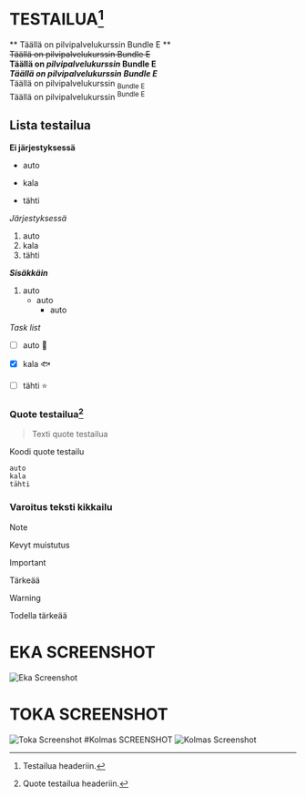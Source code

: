 # TESTAILUA[^1]

** Täällä on pilvipalvelukurssin Bundle E **<br>
~~Täällä on pilvipalvelukurssin Bundle E~~<br>
**Täällä on _pilvipalvelukurssin_ Bundle E**<br>
***Täällä on pilvipalvelukurssin Bundle E***<br>
Täällä on pilvipalvelukurssin <sub>Bundle E</sub><br>
Täällä on pilvipalvelukurssin <sup>Bundle E</sup><br>

## Lista testailua

**Ei järjestyksessä**

- auto
* kala
+ tähti

*Järjestyksessä*

1. auto
1. kala
1. tähti

***Sisäkkäin***
1. auto
    - auto
      - auto

*Task list*

- [ ] auto 🚗
- [x] kala 🐟
- [ ] tähti ⭐


### Quote testailua[^2]

> Texti quote testailua

Koodi quote testailu
```
auto
kala
tähti
```
[^1]: Testailua headeriin.
[^2]: Quote testailua headeriin.

### Varoitus teksti kikkailu

> [!NOTE]
> Kevyt muistutus

> [!IMPORTANT]
> Tärkeää

> [!WARNING]
> Todella tärkeää

# EKA SCREENSHOT
![Eka Screenshot](https://github.com/Temkhu/bundlee/assets/112549873/197533a9-3360-43a0-ad1b-c8bf64d5d912)
# TOKA SCREENSHOT
![Toka Screenshot](https://github.com/Temkhu/bundlee/assets/112549873/3729da6b-4092-40b3-b4d6-5e48cd480704)
#Kolmas SCREENSHOT
![Kolmas Screenshot](https://github.com/Temkhu/bundlee/assets/112549873/60ef6830-5412-4db6-bfff-940a32133443)
